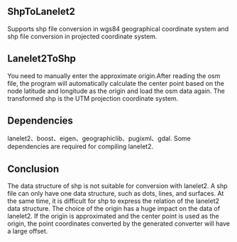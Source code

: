 ## ShpToLanelet2
Supports shp file conversion in wgs84 geographical coordinate system and shp file conversion in projected coordinate system.
## Lanelet2ToShp
You need to manually enter the approximate origin.After reading the osm file, the program will automatically calculate the center point based on the node latitude and longitude as the origin and load the osm data again.
The transformed shp is the UTM projection coordinate system.
## Dependencies
lanelet2、boost、eigen、geographiclib、pugixml、gdal.
Some dependencies are required for compiling lanelet2.
## Conclusion
The data structure of shp is not suitable for conversion with lanelet2. A shp file can only have one data structure, such as dots, lines, and surfaces. At the same time, it is difficult for shp to express the relation of the lanelet2 data structure.
The choice of the origin has a huge impact on the data of lanelet2. If the origin is approximated and the center point is used as the origin, the point coordinates converted by the generated converter will have a large offset.
